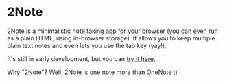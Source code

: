# 2Note
2Note is a minimalistic note taking app for your browser (you can even run as a plain HTML, using in-browser storage). It allows you to keep multiple plain text notes and even lets you use the tab key (yay!).

It's still in early development, but you can [try it here](http://staudt.github.io/2Note).

Why "2Note"? Well, 2Note is one note more than OneNote ;)
